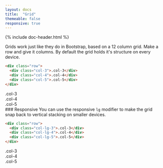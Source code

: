 ```yaml
---
layout: docs
title:  "Grid"
themeable: false
responsive: true
---
```

{% include doc-header.html %}

Grids work just like they do in Bootstrap, based on a 12 column grid. Make a row and give it columns. By default the grid holds it's structure on every device.

```html
<div class="row">
  <div class="col-3">.col-3</div>
  <div class="col-4">.col-4</div>
  <div class="col-5">.col-5</div>
</div>
```

<div class="row mb-4">
  <div class="col-3 border">.col-3</div>
  <div class="col-4 border">.col-4</div>
  <div class="col-5 border">.col-5</div>
</div>
### Responsive
You can use the responsive <code>lg</code> modifier to make the grid snap back to vertical stacking on smaller devices.

```html
<div class="row">
  <div class="col-lg-3">.col-3</div>
  <div class="col-lg-4">.col-4</div>
  <div class="col-lg-5">.col-5</div>
</div>
```

<div class="row">
  <div class="col-lg-3 border">.col-3</div>
  <div class="col-lg-4 border">.col-4</div>
  <div class="col-lg-5 border">.col-5</div>
</div>
